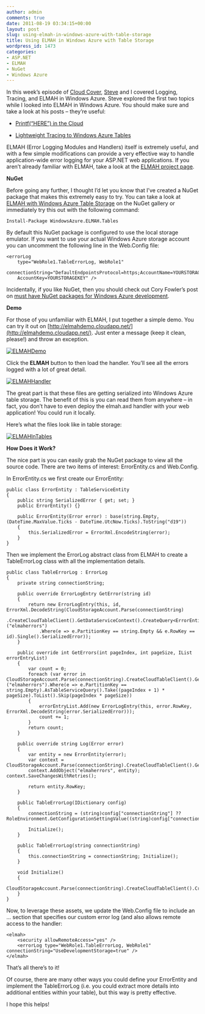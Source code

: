 ```yaml
---
author: admin
comments: true
date: 2011-08-19 03:34:15+00:00
layout: post
slug: using-elmah-in-windows-azure-with-table-storage
title: Using ELMAH in Windows Azure with Table Storage
wordpress_id: 1473
categories:
- ASP.NET
- ELMAH
- NuGet
- Windows Azure
---
```


In this week’s episode of [Cloud Cover](http://channel9.msdn.com/Shows/Cloud+Cover), [Steve](http://blog.smarx.com/) and I covered Logging, Tracing, and ELMAH in Windows Azure. Steve explored the first two topics while I looked into ELMAH in Windows Azure. You should make sure and take a look at his posts – they’re useful:
  
* [Printf(“HERE”) in the Cloud](http://blog.smarx.com/posts/printf-here-in-the-cloud)

* [Lightweight Tracing to Windows Azure Tables](http://blog.smarx.com/posts/lightweight-tracing-to-windows-azure-tables)

ELMAH (Error Logging Modules and Handlers) itself is extremely useful, and with a few simple modifications can provide a very effective way to handle application-wide error logging for your ASP.NET web applications. If you aren’t already familiar with ELMAH, take a look at the [ELMAH project page](http://code.google.com/p/elmah/).

**NuGet**

Before going any further, I thought I’d let you know that I’ve created a NuGet package that makes this extremely easy to try. You can take a look at [ELMAH with Windows Azure Table Storage](http://nuget.org/List/Packages/WindowsAzure.ELMAH.Tables) on the NuGet gallery or immediately try this out with the following command:

	Install-Package WindowsAzure.ELMAH.Tables

By default this NuGet package is configured to use the local storage emulator. If you want to use your actual Windows Azure storage account you can uncomment the following line in the Web.Config file:

	<errorLog 
		type="WebRole1.TableErrorLog, WebRole1" 
		connectionString="DefaultEndpointsProtocol=https;AccountName=YOURSTORAGEACCOUNT;
		AccountKey=YOURSTORAGEKEY" />

Incidentally, if you like NuGet, then you should check out Cory Fowler’s post on [must have NuGet packages for Windows Azure development](http://blog.syntaxc4.net/post/2011/08/01/Must-have-NuGet-Packages-for-Windows-Azure.aspx).

**Demo**

For those of you unfamiliar with ELMAH, I put together a simple demo. You can try it out on [http://elmahdemo.cloudapp.net/](http://elmahdemo.cloudapp.net/). Just enter a message (keep it clean, please!) and throw an exception.

[![ELMAHDemo](https://wadewegner.blob.core.windows.net/wordpress/2011/08/ELMAHDemo_thumb.jpg)](https://wadewegner.blob.core.windows.net/wordpress/2011/08/ELMAHDemo.jpg)

Click the **ELMAH** button to then load the handler. You’ll see all the errors logged with a lot of great detail.

[![ELMAHHandler](https://wadewegner.blob.core.windows.net/wordpress/2011/08/ELMAHHandler_thumb.jpg)](https://wadewegner.blob.core.windows.net/wordpress/2011/08/ELMAHHandler.jpg)

The great part is that these files are getting serialized into Windows Azure table storage. The benefit of this is you can read them from anywhere – in fact, you don’t have to even deploy the elmah.axd handler with your web application! You could run it locally.

Here’s what the files look like in table storage:

[![ELMAHInTables](https://wadewegner.blob.core.windows.net/wordpress/2011/08/ELMAHInTables_thumb.jpg)](https://wadewegner.blob.core.windows.net/wordpress/2011/08/ELMAHInTables.jpg)

**How Does it Work?**

The nice part is you can easily grab the NuGet package to view all the source code. There are two items of interest: ErrorEntity.cs and Web.Config.

In ErrorEntity.cs we first create our ErrorEntity:

	public class ErrorEntity : TableServiceEntity 
	{ 
		public string SerializedError { get; set; }
		public ErrorEntity() {} 
		
		public ErrorEntity(Error error) : base(string.Empty, (DateTime.MaxValue.Ticks - DateTime.UtcNow.Ticks).ToString("d19")) 
		{ 
			this.SerializedError = ErrorXml.EncodeString(error); 
		} 
	}

Then we implement the ErrorLog abstract class from ELMAH to create a TableErrorLog class with all the implementation details.

	public class TableErrorLog : ErrorLog 
	{ 
		private string connectionString;

		public override ErrorLogEntry GetError(string id) 
		{
			return new ErrorLogEntry(this, id, ErrorXml.DecodeString(CloudStorageAccount.Parse(connectionString)
				.CreateCloudTableClient().GetDataServiceContext().CreateQuery<ErrorEntity>("elmaherrors")
				.Where(e => e.PartitionKey == string.Empty && e.RowKey == id).Single().SerializedError)); 
		}

		public override int GetErrors(int pageIndex, int pageSize, IList errorEntryList) 
		{ 
			var count = 0; 
			foreach (var error in CloudStorageAccount.Parse(connectionString).CreateCloudTableClient().GetDataServiceContext().CreateQuery<ErrorEntity>("elmaherrors").Where(e => e.PartitionKey == string.Empty).AsTableServiceQuery().Take((pageIndex + 1) * pageSize).ToList().Skip(pageIndex * pageSize))
			{
				errorEntryList.Add(new ErrorLogEntry(this, error.RowKey, ErrorXml.DecodeString(error.SerializedError))); 
				count += 1; 
			} 
			return count; 
		}
			
		public override string Log(Error error) 
		{ 
			var entity = new ErrorEntity(error); 
			var context = CloudStorageAccount.Parse(connectionString).CreateCloudTableClient().GetDataServiceContext();
			context.AddObject("elmaherrors", entity); context.SaveChangesWithRetries();
			
			return entity.RowKey;
		}
			
		public TableErrorLog(IDictionary config)
		{
			connectionString = (string)config["connectionString"] ?? RoleEnvironment.GetConfigurationSettingValue((string)config["connectionStringName"]); 
			
			Initialize(); 
		}
		
		public TableErrorLog(string connectionString) 
		{ 
			this.connectionString = connectionString; Initialize(); 
		}
		
		void Initialize() 
		{ 
			CloudStorageAccount.Parse(connectionString).CreateCloudTableClient().CreateTableIfNotExist("elmaherrors"); 
		} 
	}

Now, to leverage these assets, we update the Web.Config file to include an <elmah> ... </elmah> section that specifies our custom error log (and also allows remote access to the handler:

	<elmah> 
		<security allowRemoteAccess="yes" /> 
		<errorLog type="WebRole1.TableErrorLog, WebRole1" connectionString="UseDevelopmentStorage=true" />
	</elmah>

That’s all there’s to it!

Of course, there are many other ways you could define your ErrorEntity and implement the TableErrorLog (i.e. you could extract more details into additional entities within your table), but this way is pretty effective.

I hope this helps!